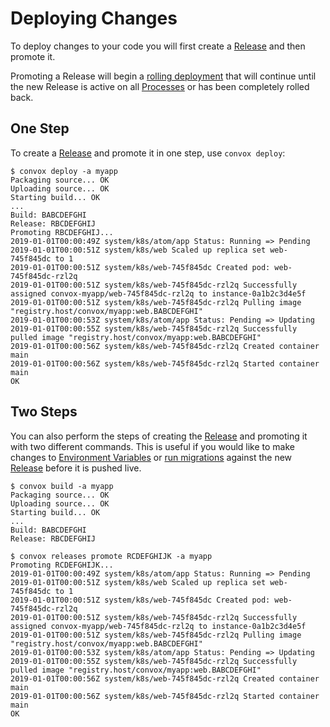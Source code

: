 # Deploying Changes

To deploy changes to your code you will first create a [Release](../reference/primitives/app/release.md)
and then promote it.

Promoting a Release will begin a [rolling deployment](rolling-updates.md) that will continue
until the new Release is active on all [Processes](../reference/primitives/app/process.md) or
has been completely rolled back.

## One Step

To create a [Release](../reference/primitives/app/release.md) and promote it in one step, use `convox deploy`:

    $ convox deploy -a myapp
    Packaging source... OK
    Uploading source... OK
    Starting build... OK
    ...
    Build: BABCDEFGHI
    Release: RBCDEFGHIJ
    Promoting RBCDEFGHIJ...
    2019-01-01T00:00:49Z system/k8s/atom/app Status: Running => Pending
    2019-01-01T00:00:51Z system/k8s/web Scaled up replica set web-745f845dc to 1
    2019-01-01T00:00:51Z system/k8s/web-745f845dc Created pod: web-745f845dc-rzl2q
    2019-01-01T00:00:51Z system/k8s/web-745f845dc-rzl2q Successfully assigned convox-myapp/web-745f845dc-rzl2q to instance-0a1b2c3d4e5f
    2019-01-01T00:00:51Z system/k8s/web-745f845dc-rzl2q Pulling image "registry.host/convox/myapp:web.BABCDEFGHI"
    2019-01-01T00:00:53Z system/k8s/atom/app Status: Pending => Updating
    2019-01-01T00:00:55Z system/k8s/web-745f845dc-rzl2q Successfully pulled image "registry.host/convox/myapp:web.BABCDEFGHI"
    2019-01-01T00:00:56Z system/k8s/web-745f845dc-rzl2q Created container main
    2019-01-01T00:00:56Z system/k8s/web-745f845dc-rzl2q Started container main
    OK

## Two Steps

You can also perform the steps of creating the [Release](../reference/primitives/app/release.md) and
promoting it with two different commands. This is useful if you would like to make changes to
[Environment Variables](../configuration/environment.md) or [run migrations](../management/run.md)
against the new [Release](../reference/primitives/app/release.md) before it is pushed live.

    $ convox build -a myapp
    Packaging source... OK
    Uploading source... OK
    Starting build... OK
    ...
    Build: BABCDEFGHI
    Release: RBCDEFGHIJ

    $ convox releases promote RCDEFGHIJK -a myapp
    Promoting RCDEFGHIJK...
    2019-01-01T00:00:49Z system/k8s/atom/app Status: Running => Pending
    2019-01-01T00:00:51Z system/k8s/web Scaled up replica set web-745f845dc to 1
    2019-01-01T00:00:51Z system/k8s/web-745f845dc Created pod: web-745f845dc-rzl2q
    2019-01-01T00:00:51Z system/k8s/web-745f845dc-rzl2q Successfully assigned convox-myapp/web-745f845dc-rzl2q to instance-0a1b2c3d4e5f
    2019-01-01T00:00:51Z system/k8s/web-745f845dc-rzl2q Pulling image "registry.host/convox/myapp:web.BABCDEFGHI"
    2019-01-01T00:00:53Z system/k8s/atom/app Status: Pending => Updating
    2019-01-01T00:00:55Z system/k8s/web-745f845dc-rzl2q Successfully pulled image "registry.host/convox/myapp:web.BABCDEFGHI"
    2019-01-01T00:00:56Z system/k8s/web-745f845dc-rzl2q Created container main
    2019-01-01T00:00:56Z system/k8s/web-745f845dc-rzl2q Started container main
    OK